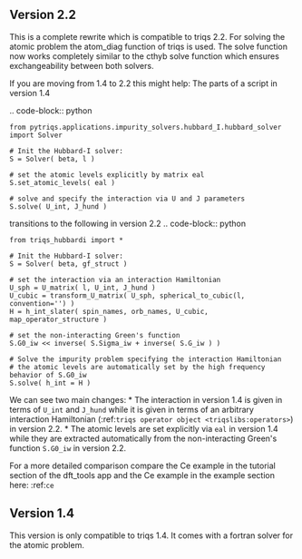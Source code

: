 Version 2.2
----------------

This is a complete rewrite which is compatible to triqs 2.2. For solving the atomic problem the atom_diag function of triqs is used. The solve function now works completely similar to the cthyb solve function which ensures exchangeability between both solvers.

If you are moving from 1.4 to 2.2 this might help: The parts of a script in version 1.4

 .. code-block:: python

	from pytriqs.applications.impurity_solvers.hubbard_I.hubbard_solver import Solver

	# Init the Hubbard-I solver:
	S = Solver( beta, l )

	# set the atomic levels explicitly by matrix eal
	S.set_atomic_levels( eal )

	# solve and specify the interaction via U and J parameters
	S.solve( U_int, J_hund )

transitions to the following in version 2.2
 .. code-block:: python

	from triqs_hubbardi import *

	# Init the Hubbard-I solver:
	S = Solver( beta, gf_struct )

	# set the interaction via an interaction Hamiltonian
	U_sph = U_matrix( l, U_int, J_hund )
	U_cubic = transform_U_matrix( U_sph, spherical_to_cubic(l, convention='') )
	H = h_int_slater( spin_names, orb_names, U_cubic, map_operator_structure )

	# set the non-interacting Green's function
	S.G0_iw << inverse( S.Sigma_iw + inverse( S.G_iw ) )

	# Solve the impurity problem specifying the interaction Hamiltonian
	# the atomic levels are automatically set by the high frequency behavior of S.G0_iw
	S.solve( h_int = H )


We can see two main changes:
	* The interaction in version 1.4 is given in terms of ``U_int`` and ``J_hund`` while it is given in terms of an arbitrary interaction Hamiltonian (:ref:`triqs operator object <triqslibs:operators>`) in version 2.2.
	* The atomic levels are set explicitly via ``eal`` in version 1.4 while they are extracted automatically from the non-interacting Green's function ``S.G0_iw`` in version 2.2.

For a more detailed comparison compare the Ce example in the tutorial section of the dft_tools app and the Ce example in the example section here: :ref:`ce`

Version 1.4
-------------

This version is only compatible to triqs 1.4. It comes with a fortran solver for the atomic problem.

